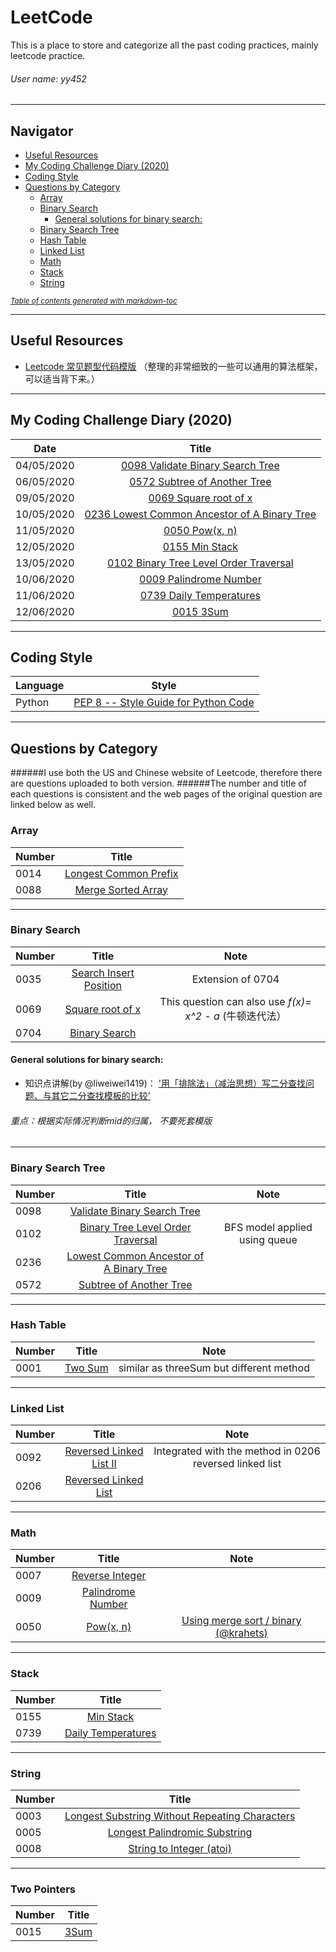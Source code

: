 # LeetCode
 This is a place to store and categorize all the past coding practices, mainly leetcode practice. 

###### User name: yy452
***
## Navigator
- [Useful Resources](#useful-resources)
- [My Coding Challenge Diary (2020)](#my-coding-challenge-diary--2020-)
- [Coding Style](#coding-style)
- [Questions by Category](#questions-by-category)
  * [Array](#array)
  * [Binary Search](#binary-search)
    + [General solutions for binary search:](#general-solutions-for-binary-search-)
  * [Binary Search Tree](#binary-search-tree)
  * [Hash Table](#hash-table)
  * [Linked List](#linked-list)
  * [Math](#math)
  * [Stack](#stack)
  * [String](#string)

<small><i><a href='http://ecotrust-canada.github.io/markdown-toc/'>Table of contents generated with markdown-toc</a></i></small>
***
## Useful Resources
- [Leetcode 常见题型代码模版](https://blog.csdn.net/fuxuemingzhu/article/details/101900729)
 （整理的非常细致的一些可以通用的算法框架，可以适当背下来。）
***
## My Coding Challenge Diary (2020)
| Date       | Title        |
| ------------- |:-------------:|
| 04/05/2020 | [0098 Validate Binary Search Tree](https://leetcode.com/problems/validate-binary-search-tree/)
| 06/05/2020 | [0572 Subtree of Another Tree](https://leetcode.com/problems/subtree-of-another-tree/)
| 09/05/2020 | [0069 Square root of x](https://leetcode.com/problems/sqrtx/)
| 10/05/2020 | [0236 Lowest Common Ancestor of A Binary Tree](https://leetcode.com/problems/lowest-common-ancestor-of-a-binary-tree/)
| 11/05/2020 | [0050 Pow(x, n) ](https://leetcode.com/problems/powx-n/)
| 12/05/2020 | [0155 Min Stack](https://leetcode.com/problems/min-stack/)
| 13/05/2020 | [0102 Binary Tree Level Order Traversal](https://leetcode.com/problems/binary-tree-level-order-traversal/)
| 10/06/2020 | [0009 Palindrome Number](https://leetcode.com/problems/palindrome-number/)
| 11/06/2020 | [0739 Daily Temperatures](https://leetcode.com/problems/daily_temperatures/)
| 12/06/2020 | [0015 3Sum](https://leetcode.com/problems/3sum/)

***
## Coding Style
| Language       | Style        |
| ------------- |:-------------:|
| Python     | [PEP 8 -- Style Guide for Python Code](https://www.python.org/dev/peps/pep-0008/) |
***

## Questions by Category
######I use both the US and Chinese website of Leetcode, therefore there are questions uploaded to both version.
######The number and title of each questions is consistent and the web pages of the original question are linked below as well.

### Array
| Number | Title       |
| -------|:-------------:|
|  0014  | [Longest Common Prefix](https://leetcode.com/problems/longest-common-prefix/)|
|  0088  | [Merge Sorted Array](https://leetcode.com/problems/merge-sorted-array/)|

***
### Binary Search
| Number | Title       |Note|
| -------|:-------------:|:----------------------:|
|  0035  | [Search Insert Position](https://leetcode.com/problems/search-insert-position/) | Extension of 0704|
|  0069  | [Square root of x](https://leetcode.com/problems/sqrtx/) | This question can also use *f(x)= x^2 - a* (牛顿迭代法）|
|  0704  | [Binary Search](https://leetcode.com/problems/binary-search/)

#### General solutions for binary search:
- 知识点讲解(by @liweiwei1419)：
['用「排除法」（减治思想）写二分查找问题、与其它二分查找模板的比较'](https://leetcode-cn.com/problems/search-insert-position/solution/te-bie-hao-yong-de-er-fen-cha-fa-fa-mo-ban-python-/)
###### 重点：根据实际情况判断mid的归属， 不要死套模版
***
### Binary Search Tree
| Number | Title       | Note|
| -------|:-------------:|:-----:|
|  0098  | [Validate Binary Search Tree](https://leetcode.com/problems/validate-binary-search-tree/)
|  0102  | [Binary Tree Level Order Traversal](https://leetcode.com/problems/binary-tree-level-order-traversal/)| BFS model applied using queue
|  0236  | [Lowest Common Ancestor of A Binary Tree](https://leetcode.com/problems/lowest-common-ancestor-of-a-binary-tree/)
|  0572  | [Subtree of Another Tree](https://leetcode.com/problems/subtree-of-another-tree/)

***
### Hash Table
| Number | Title       | Note|
| -------|:-------------:|:------:|
|  0001  | [Two Sum](https://leetcode.com/problems/two-sum/)| similar as threeSum but different method|


***

### Linked List
| Number | Title       | Note|
| -------|:-------------:|:------:|
|  0092  | [Reversed Linked List II](https://leetcode.com/problems/reversed-linked-list-ii/)| Integrated with the method in 0206 reversed linked list|
|  0206  | [Reversed Linked List](https://leetcode.com/problems/reversed-linked-list/)|


***
### Math
| Number | Title       | Note|
| -------|:-------------:|:------:|
|  0007  | [Reverse Integer](https://leetcode.com/problems/reverse-integer/)
|  0009  | [Palindrome Number](https://leetcode.com/problems/palindrome-number/)
|  0050  | [Pow(x, n) ](https://leetcode.com/problems/powx-n/)|[Using merge sort / binary (@krahets)](https://leetcode-cn.com/problems/powx-n/solution/50-powx-n-kuai-su-mi-qing-xi-tu-jie-by-jyd/)

***
### Stack
| Number | Title       |
| -------|:-------------:|
|  0155  | [Min Stack](https://leetcode.com/problems/min-stack/)
|  0739  | [Daily Temperatures](https://leetcode.com/problems/daily_temperatures/)


***
### String
| Number | Title       |
| -------|:-------------:|
|  0003  | [Longest Substring Without Repeating Characters](https://leetcode.com/problems/longest-substring-without-repeating-characters/)
|  0005  | [Longest Palindromic Substring](https://leetcode.com/problems/longest-palindromic-substring/)
|  0008  | [String to Integer (atoi)](https://leetcode.com/problems/string-to-integer-atoi/)

***
### Two Pointers
| Number | Title       |
| -------|:-------------:|
|  0015  | [3Sum](https://leetcode.com/problems/3sum/)

